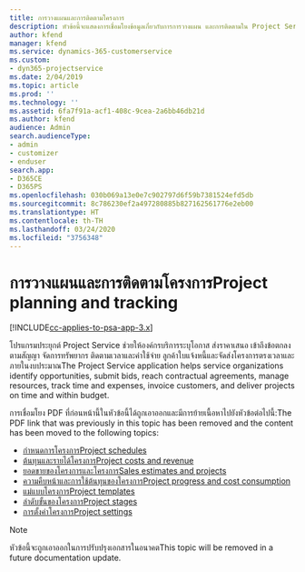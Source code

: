 ```yaml
---
title: การวางแผนและการติดตามโครงการ
description: หัวข้อนี้จะแสดงการเชื่อมโยงข้อมูลเกี่ยวกับการการวางแผน และการติดตามใน Project Service Automation
author: kfend
manager: kfend
ms.service: dynamics-365-customerservice
ms.custom:
- dyn365-projectservice
ms.date: 2/04/2019
ms.topic: article
ms.prod: ''
ms.technology: ''
ms.assetid: 6fa7f91a-acf1-408c-9cea-2a6bb46db21d
ms.author: kfend
audience: Admin
search.audienceType:
- admin
- customizer
- enduser
search.app:
- D365CE
- D365PS
ms.openlocfilehash: 030b069a13e0e7c902797d6f59b7381524efd5db
ms.sourcegitcommit: 8c786230ef2a497280885b827162561776e2eb00
ms.translationtype: HT
ms.contentlocale: th-TH
ms.lasthandoff: 03/24/2020
ms.locfileid: "3756348"
---
```

# <a name="project-planning-and-tracking"></a><span data-ttu-id="b402e-103">การวางแผนและการติดตามโครงการ</span><span class="sxs-lookup"><span data-stu-id="b402e-103">Project planning and tracking</span></span>

[!INCLUDE[cc-applies-to-psa-app-3.x](../../includes/cc-applies-to-psa-app-3x.md)]

<span data-ttu-id="b402e-104">โปรแกรมประยุกต์ Project Service ช่วยให้องค์กรบริการระบุโอกาส ส่งราคาเสนอ เข้าถึงข้อตกลงตามสัญญา จัดการทรัพยากร ติดตามเวลาและค่าใช้จ่าย ลูกค้าใบแจ้งหนี้และจัดส่งโครงการตรงเวลาและภายในงบประมาณ</span><span class="sxs-lookup"><span data-stu-id="b402e-104">The Project Service application helps service organizations identify opportunities, submit bids, reach contractual agreements, manage resources, track time and expenses, invoice customers, and deliver projects on time and within budget.</span></span> 

<span data-ttu-id="b402e-105">การเชื่อมโยง PDF ที่ก่อนหน้านี้ในหัวข้อนี้ได้ถูกเอาออกและมีการย้ายเนื้อหาไปยังหัวข้อต่อไปนี้:</span><span class="sxs-lookup"><span data-stu-id="b402e-105">The PDF link that was previously in this topic has been removed and the content has been moved to the following topics:</span></span>

- [<span data-ttu-id="b402e-106">กำหนดการโครงการ</span><span class="sxs-lookup"><span data-stu-id="b402e-106">Project schedules</span></span>](../project-creating.md)
- [<span data-ttu-id="b402e-107">ต้นทุนและรายได้โครงการ</span><span class="sxs-lookup"><span data-stu-id="b402e-107">Project costs and revenue</span></span>](../project-estimating.md)
- [<span data-ttu-id="b402e-108">ยอดขายของโครงการและโครงการ</span><span class="sxs-lookup"><span data-stu-id="b402e-108">Sales estimates and projects</span></span>](../project-leveraging.md)
- [<span data-ttu-id="b402e-109">ความคืบหน้าและการใช้ต้นทุนของโครงการ</span><span class="sxs-lookup"><span data-stu-id="b402e-109">Project progress and cost consumption</span></span>](../project-tracking.md)
- [<span data-ttu-id="b402e-110">แม่แบบโครงการ</span><span class="sxs-lookup"><span data-stu-id="b402e-110">Project templates</span></span>](../project-templates.md)
- [<span data-ttu-id="b402e-111">ลำดับขั้นของโครงการ</span><span class="sxs-lookup"><span data-stu-id="b402e-111">Project stages</span></span>](../project-stages.md)
- [<span data-ttu-id="b402e-112">การตั้งค่าโครงการ</span><span class="sxs-lookup"><span data-stu-id="b402e-112">Project settings</span></span>](../project-settings.md)

> [!NOTE]
> <span data-ttu-id="b402e-113">หัวข้อนี้จะถูกเอาออกในการปรับปรุงเอกสารในอนาคต</span><span class="sxs-lookup"><span data-stu-id="b402e-113">This topic will be removed in a future documentation update.</span></span> 
